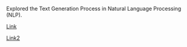 Explored the Text Generation Process in Natural Language Processing (NLP).

[Link](https://towardsdatascience.com/decoding-strategies-that-you-need-to-know-for-response-generation-ba95ee0faadc)

[Link2 ](https://huggingface.co/blog/how-to-generate)